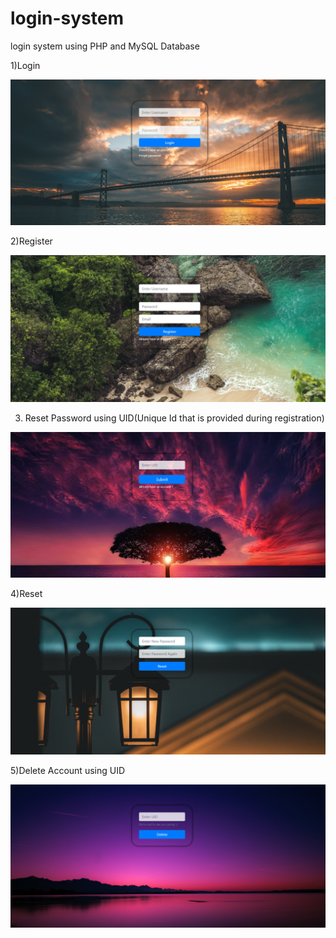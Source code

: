 # login-system
login system using PHP and MySQL Database

1)Login


![](screenshot/login.PNG)

2)Register

![](screenshot/register.PNG)

3) Reset Password using UID(Unique Id that is provided during registration)

![](screenshot/uid.PNG)

4)Reset 

![](screenshot/reset.PNG)


5)Delete Account using UID


![](screenshot/delete.PNG)